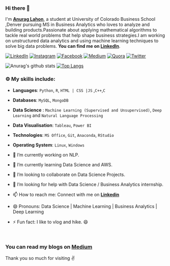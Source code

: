 ### Hi there 👋

<!--
**anuraglahon16/anuraglahon16** is a ✨ _special_ ✨ repository because its `README.md` (this file) appears on your GitHub profile.
-->
I'm **[Anurag Lahon](https://www.linkedin.com/in/anurag-lahon/)**, a student at University of Colorado Business School ,Denver pursuing MS in Business Analytics who loves to analyze and building products.Passionate about applying mathematical algorithms to tackle real world problems that help shape business strategies.I am working on unstructured data analytics and using machine learning techniques to solve big data problems. **You can find me on [LinkedIn](https://www.linkedin.com/in/anurag-lahon/)**.

 [![LinkedIn](https://img.shields.io/static/v1.svg?label=LinkedIn&message=@anurag-lahon&logo=linkedin&style=flat&color=blue)](https://www.linkedin.com/in/anurag-lahon/)
 [![Instagram](https://img.shields.io/static/v1.svg?label=Instagram&message=@anurag_.ai&logo=Instagram&style=flat&color=pink)](https://www.instagram.com/anurag_.ai)
 [![Facebook](https://img.shields.io/static/v1.svg?label=Facebook&message=@anurag.lahon&logo=Facebook&style=flat&color=blue)](https://www.facebook.com/anurag.lahon)
 [![Medium](https://img.shields.io/static/v1.svg?label=Medium&message=@anuraglahonmba&logo=Medium&style=flat&color=black)](https://medium.com/@anuraglahonmba)
 [![Quora](https://img.shields.io/static/v1.svg?label=Quora&message=@Anurag-Lahon&logo=Quora&style=flat&color=red)](https://www.quora.com/profile/Anurag-Lahon)
 [![Twitter](https://img.shields.io/static/v1.svg?label=Twitter&message=@AnuragLahon&logo=Twitter&style=flat&color=blue)](https://twitter.com/AnuragLahon)


![Anurag's github stats](https://github-readme-stats.vercel.app/api?username=anuraglahon16&show_icons=true&theme=radical)
[![Top Langs](https://github-readme-stats.vercel.app/api/top-langs/?username=anuraglahon16&layout=compact&theme=radical)](https://github.com/anuraglahon16/github-readme-stats)
### :gear: My skills include:

- **Languages**: `Python`, `R`, `HTML | CSS |JS` ,`C++`,`C`

- **Databases**: `MySQL`, `MongoDB`

- **Data Science** : `Machine Learning (Supervised and Unsupervised)`, `Deep Learning` and `Natural Language Processing`

- **Data Visualisation**: `Tableau`, `Power BI`

- **Technologies**: `MS Office`, `Git`, `Anaconda`, `RStudio`

- **Operating System**: `Linux`, `Windows`


- 🔭 I’m currently working on NLP.
- 🌱 I’m currently learning Data Science and AWS.
- 👯 I’m looking to collaborate on Data Science Projects.
- 🤔 I’m looking for help with Data Science / Business Analytics internship.
- 📫 How to reach me: Connect with me on [**Linkedin**](https://www.linkedin.com/in/anurag-lahon/)
- 😄 Pronouns: Data Science | Machine Learning | Business Analytics | Deep Learning
- ⚡ Fun fact: I like to vlog and hike. 😄 

<br />



### You can read my blogs on [**Medium**](https://medium.com/@anuraglahonmba)
 

Thank you so much for visiting  :v:
